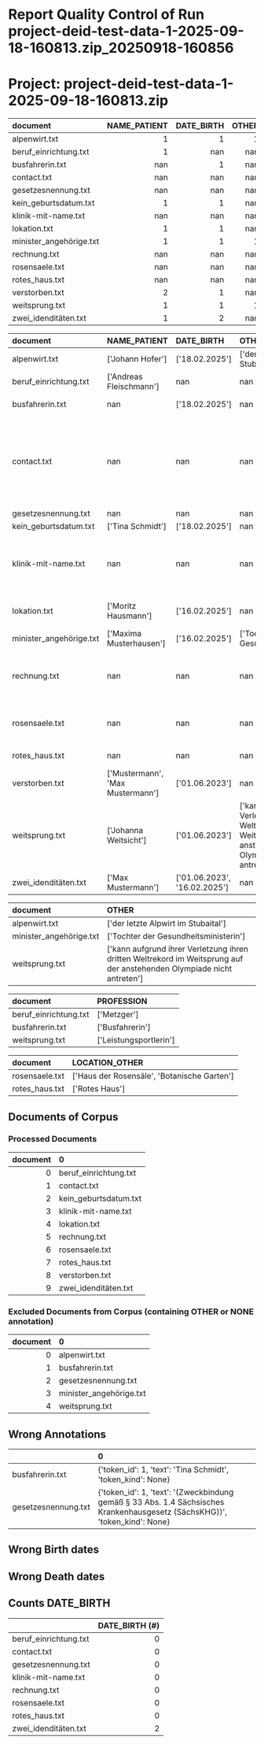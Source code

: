 
Report Quality Control of Run project-deid-test-data-1-2025-09-18-160813.zip_20250918-160856
============================================================================================
# Project: project-deid-test-data-1-2025-09-18-160813.zip



| document                |   NAME_PATIENT |   DATE_BIRTH |   OTHER |   PROFESSION |   LOCATION_ORGANIZATION |   LOCATION_CITY |   CONTACT_URL |   CONTACT_EMAIL |   LOCATION_HOSPITAL |   LOCATION_COUNTRY |   DATE |   LOCATION_STREET |   LOCATION_ZIP |   ID |   LOCATION_OTHER |   DATE_DEATH |
|:------------------------|---------------:|-------------:|--------:|-------------:|------------------------:|----------------:|--------------:|----------------:|--------------------:|-------------------:|-------:|------------------:|---------------:|-----:|-----------------:|-------------:|
| alpenwirt.txt           |              1 |            1 |       1 |          nan |                     nan |             nan |           nan |             nan |                 nan |                nan |    nan |               nan |            nan |  nan |              nan |          nan |
| beruf_einrichtung.txt   |              1 |          nan |     nan |            1 |                       1 |             nan |           nan |             nan |                 nan |                nan |    nan |               nan |            nan |  nan |              nan |          nan |
| busfahrerin.txt         |            nan |            1 |     nan |            1 |                       1 |             nan |           nan |             nan |                 nan |                nan |    nan |               nan |            nan |  nan |              nan |          nan |
| contact.txt             |            nan |          nan |     nan |          nan |                     nan |               2 |             2 |               5 |                 nan |                nan |    nan |               nan |            nan |  nan |              nan |          nan |
| gesetzesnennung.txt     |            nan |          nan |     nan |          nan |                     nan |             nan |           nan |             nan |                 nan |                nan |    nan |               nan |            nan |  nan |              nan |          nan |
| kein_geburtsdatum.txt   |              1 |            1 |     nan |          nan |                     nan |             nan |           nan |             nan |                 nan |                nan |    nan |               nan |            nan |  nan |              nan |          nan |
| klinik-mit-name.txt     |            nan |          nan |     nan |          nan |                     nan |               2 |           nan |             nan |                   3 |                  1 |    nan |               nan |            nan |  nan |              nan |          nan |
| lokation.txt            |              1 |            1 |     nan |          nan |                       1 |               1 |             1 |               1 |                   1 |                nan |      1 |                 1 |              1 |  nan |              nan |          nan |
| minister_angehörige.txt |              1 |            1 |       1 |          nan |                     nan |             nan |           nan |             nan |                 nan |                nan |    nan |               nan |            nan |  nan |              nan |          nan |
| rechnung.txt            |            nan |          nan |     nan |          nan |                       3 |               2 |           nan |             nan |                 nan |                nan |    nan |                 2 |              2 |    2 |              nan |          nan |
| rosensaele.txt          |            nan |          nan |     nan |          nan |                       1 |               1 |           nan |             nan |                 nan |                nan |    nan |                 1 |              1 |  nan |                2 |          nan |
| rotes_haus.txt          |            nan |          nan |     nan |          nan |                       1 |               1 |           nan |               1 |                 nan |                nan |    nan |                 1 |              1 |    1 |                1 |          nan |
| verstorben.txt          |              2 |            1 |     nan |          nan |                     nan |             nan |           nan |             nan |                 nan |                nan |      2 |               nan |            nan |  nan |              nan |            1 |
| weitsprung.txt          |              1 |            1 |       1 |            1 |                     nan |             nan |           nan |             nan |                 nan |                nan |      1 |               nan |            nan |  nan |              nan |          nan |
| zwei_idenditäten.txt    |              1 |            2 |     nan |          nan |                     nan |             nan |           nan |             nan |                 nan |                nan |      1 |               nan |            nan |    1 |              nan |          nan |



| document                | NAME_PATIENT                     | DATE_BIRTH                   | OTHER                                                                                                                  | PROFESSION             | LOCATION_ORGANIZATION                                                                                                   | LOCATION_CITY           | CONTACT_URL                                                                                                                                                           | CONTACT_EMAIL                                                                                                                                                       | LOCATION_HOSPITAL                                                                                                             | LOCATION_COUNTRY   | DATE                         | LOCATION_STREET                                       | LOCATION_ZIP       | ID                                        | LOCATION_OTHER                              | DATE_DEATH     |
|:------------------------|:---------------------------------|:-----------------------------|:-----------------------------------------------------------------------------------------------------------------------|:-----------------------|:------------------------------------------------------------------------------------------------------------------------|:------------------------|:----------------------------------------------------------------------------------------------------------------------------------------------------------------------|:--------------------------------------------------------------------------------------------------------------------------------------------------------------------|:------------------------------------------------------------------------------------------------------------------------------|:-------------------|:-----------------------------|:------------------------------------------------------|:-------------------|:------------------------------------------|:--------------------------------------------|:---------------|
| alpenwirt.txt           | ['Johann Hofer']                 | ['18.02.2025']               | ['der letzte Alpwirt im Stubaital']                                                                                    | nan                    | nan                                                                                                                     | nan                     | nan                                                                                                                                                                   | nan                                                                                                                                                                 | nan                                                                                                                           | nan                | nan                          | nan                                                   | nan                | nan                                       | nan                                         | nan            |
| beruf_einrichtung.txt   | ['Andreas Fleischmann']          | nan                          | nan                                                                                                                    | ['Metzger']            | ['Schlachhof Schlacht-Gut']                                                                                             | nan                     | nan                                                                                                                                                                   | nan                                                                                                                                                                 | nan                                                                                                                           | nan                | nan                          | nan                                                   | nan                | nan                                       | nan                                         | nan            |
| busfahrerin.txt         | nan                              | ['18.02.2025']               | nan                                                                                                                    | ['Busfahrerin']        | ['Bahnbetrieben Musterstadt']                                                                                           | nan                     | nan                                                                                                                                                                   | nan                                                                                                                                                                 | nan                                                                                                                           | nan                | nan                          | nan                                                   | nan                | nan                                       | nan                                         | nan            |
| contact.txt             | nan                              | nan                          | nan                                                                                                                    | nan                    | nan                                                                                                                     | ['Leipzig']             | ['https://www.uniklinikum-leipzig.de/PublishingImages/Seiten/UKL/Lageplan/lageplan-neu-uniklinikum-leipzig.jpg?RenditionID=5', 'https://www.uniklinikum-leipzig.de/'] | ['MB-IN-123@uni-klinik-leipzig.de', 'nchi@med.uni-leipzig.de', 's.peter@klinikum-leipzig.de', 'max.mueller@medizin.uni-leipzig.de', 'onkologie@med.uni-leipzig.de'] | nan                                                                                                                           | nan                | nan                          | nan                                                   | nan                | nan                                       | nan                                         | nan            |
| gesetzesnennung.txt     | nan                              | nan                          | nan                                                                                                                    | nan                    | nan                                                                                                                     | nan                     | nan                                                                                                                                                                   | nan                                                                                                                                                                 | nan                                                                                                                           | nan                | nan                          | nan                                                   | nan                | nan                                       | nan                                         | nan            |
| kein_geburtsdatum.txt   | ['Tina Schmidt']                 | ['18.02.2025']               | nan                                                                                                                    | nan                    | nan                                                                                                                     | nan                     | nan                                                                                                                                                                   | nan                                                                                                                                                                 | nan                                                                                                                           | nan                | nan                          | nan                                                   | nan                | nan                                       | nan                                         | nan            |
| klinik-mit-name.txt     | nan                              | nan                          | nan                                                                                                                    | nan                    | nan                                                                                                                     | ['Dresdner', 'Dresden'] | nan                                                                                                                                                                   | nan                                                                                                                                                                 | ['Universitätsklinikum Carl Gustav Carus Dresden', 'Dresdner Universitätsklinikum', 'Universitätsklinikum Carl Gustav Carus'] | ['Ostsachsen']     | nan                          | nan                                                   | nan                | nan                                       | nan                                         | nan            |
| lokation.txt            | ['Moritz Hausmann']              | ['16.02.2025']               | nan                                                                                                                    | nan                    | ['Grünes Haus']                                                                                                         | ['Musterhausen']        | ['www.universitätsklinikum-musterhausen.de']                                                                                                                          | ['kontakt-per-mail@uniklinik-musterhausen.de']                                                                                                                      | ['Universitätsklinikum Musterstadt']                                                                                          | nan                | ['18.02.2025']               | ['Universitätsstraße 3']                              | ['01234']          | nan                                       | nan                                         | nan            |
| minister_angehörige.txt | ['Maxima Musterhausen']          | ['16.02.2025']               | ['Tochter der Gesundheitsministerin']                                                                                  | nan                    | nan                                                                                                                     | nan                     | nan                                                                                                                                                                   | nan                                                                                                                                                                 | nan                                                                                                                           | nan                | nan                          | nan                                                   | nan                | nan                                       | nan                                         | nan            |
| rechnung.txt            | nan                              | nan                          | nan                                                                                                                    | nan                    | ['Institut für Medizinische Informatik, Statistik und Epidemiologie', 'LIFE Management Cluster', 'Universität Leipzig'] | ['Leipzig']             | nan                                                                                                                                                                   | nan                                                                                                                                                                 | nan                                                                                                                           | nan                | nan                          | ['Härtelstraße 16-18', 'Philipp-Rosenthal-Straße 27'] | ['04103', '04107'] | ['DEUTDEDB476', 'DE32390400139542648643'] | nan                                         | nan            |
| rosensaele.txt          | nan                              | nan                          | nan                                                                                                                    | nan                    | ['Friedrich-Schiller-Universität Jena']                                                                                 | ['Jena']                | nan                                                                                                                                                                   | nan                                                                                                                                                                 | nan                                                                                                                           | nan                | nan                          | ['Fürstengraben 27']                                  | ['07743']          | nan                                       | ['Haus der Rosensäle', 'Botanische Garten'] | nan            |
| rotes_haus.txt          | nan                              | nan                          | nan                                                                                                                    | nan                    | ['LIFE Management Cluster']                                                                                             | ['Leipzig']             | nan                                                                                                                                                                   | ['info-life@lists.uni-leipzig.de']                                                                                                                                  | nan                                                                                                                           | nan                | nan                          | ['Philipp-Rosenthal-Str. 27']                         | ['04103']          | ['M']                                     | ['Rotes Haus']                              | nan            |
| verstorben.txt          | ['Mustermann', 'Max Mustermann'] | ['01.06.2023']               | nan                                                                                                                    | nan                    | nan                                                                                                                     | nan                     | nan                                                                                                                                                                   | nan                                                                                                                                                                 | nan                                                                                                                           | nan                | ['18.02.2025', '16.02.2025'] | nan                                                   | nan                | nan                                       | nan                                         | ['30.08.2026'] |
| weitsprung.txt          | ['Johanna Weitsicht']            | ['01.06.2023']               | ['kann aufgrund ihrer Verletzung ihren dritten Weltrekord im Weitsprung auf der anstehenden Olympiade nicht antreten'] | ['Leistungsportlerin'] | nan                                                                                                                     | nan                     | nan                                                                                                                                                                   | nan                                                                                                                                                                 | nan                                                                                                                           | nan                | ['16.02.2025']               | nan                                                   | nan                | nan                                       | nan                                         | nan            |
| zwei_idenditäten.txt    | ['Max Mustermann']               | ['01.06.2023', '16.02.2025'] | nan                                                                                                                    | nan                    | nan                                                                                                                     | nan                     | nan                                                                                                                                                                   | nan                                                                                                                                                                 | nan                                                                                                                           | nan                | ['18.02.2025']               | nan                                                   | nan                | ['45782389']                              | nan                                         | nan            |



| document                | OTHER                                                                                                                  |
|:------------------------|:-----------------------------------------------------------------------------------------------------------------------|
| alpenwirt.txt           | ['der letzte Alpwirt im Stubaital']                                                                                    |
| minister_angehörige.txt | ['Tochter der Gesundheitsministerin']                                                                                  |
| weitsprung.txt          | ['kann aufgrund ihrer Verletzung ihren dritten Weltrekord im Weitsprung auf der anstehenden Olympiade nicht antreten'] |



| document              | PROFESSION             |
|:----------------------|:-----------------------|
| beruf_einrichtung.txt | ['Metzger']            |
| busfahrerin.txt       | ['Busfahrerin']        |
| weitsprung.txt        | ['Leistungsportlerin'] |



| document       | LOCATION_OTHER                              |
|:---------------|:--------------------------------------------|
| rosensaele.txt | ['Haus der Rosensäle', 'Botanische Garten'] |
| rotes_haus.txt | ['Rotes Haus']                              |

## Documents of Corpus

### Processed Documents

|   document | 0                     |
|-----------:|:----------------------|
|          0 | beruf_einrichtung.txt |
|          1 | contact.txt           |
|          2 | kein_geburtsdatum.txt |
|          3 | klinik-mit-name.txt   |
|          4 | lokation.txt          |
|          5 | rechnung.txt          |
|          6 | rosensaele.txt        |
|          7 | rotes_haus.txt        |
|          8 | verstorben.txt        |
|          9 | zwei_idenditäten.txt  |

### Excluded Documents from Corpus (containing OTHER or NONE annotation)

|   document | 0                       |
|-----------:|:------------------------|
|          0 | alpenwirt.txt           |
|          1 | busfahrerin.txt         |
|          2 | gesetzesnennung.txt     |
|          3 | minister_angehörige.txt |
|          4 | weitsprung.txt          |

## Wrong Annotations

|                     | 0                                                                                                                          |
|:--------------------|:---------------------------------------------------------------------------------------------------------------------------|
| busfahrerin.txt     | {'token_id': 1, 'text': 'Tina Schmidt', 'token_kind': None}                                                                |
| gesetzesnennung.txt | {'token_id': 1, 'text': '(Zweckbindung gemäß § 33 Abs. 1.4 Sächsisches Krankenhausgesetz (SächsKHG))', 'token_kind': None} |

## Wrong Birth dates



## Wrong Death dates



## Counts DATE_BIRTH

|                       |   DATE_BIRTH (#) |
|:----------------------|-----------------:|
| beruf_einrichtung.txt |                0 |
| contact.txt           |                0 |
| gesetzesnennung.txt   |                0 |
| klinik-mit-name.txt   |                0 |
| rechnung.txt          |                0 |
| rosensaele.txt        |                0 |
| rotes_haus.txt        |                0 |
| zwei_idenditäten.txt  |                2 |


